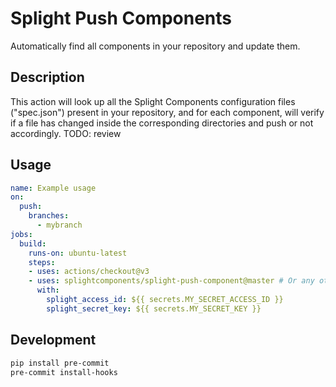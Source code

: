 # Splight Push Components

Automatically find all components in your repository and update them.

## Description

This action will look up all the Splight Components configuration files ("spec.json") present in your repository, and for each component, will verify if a file has changed inside the corresponding directories and push or not accordingly. TODO: review

## Usage

```yml
name: Example usage
on:
  push:
    branches:
      - mybranch
jobs:
  build:
    runs-on: ubuntu-latest
    steps:
    - uses: actions/checkout@v3
    - uses: splightcomponents/splight-push-component@master # Or any other branch/tag
      with:
        splight_access_id: ${{ secrets.MY_SECRET_ACCESS_ID }}
        splight_secret_key: ${{ secrets.MY_SECRET_KEY }}
```

## Development
```bash
pip install pre-commit
pre-commit install-hooks
```

